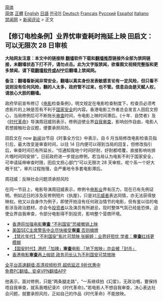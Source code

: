  <!-- 面包屑导航 --> <div class="breadcrumb"><!-- GTranslate: https://gtranslate.io/ -->  <div class="switcher notranslate">  <div class="selected">  <a href="#" onclick="return false;"> 简体</a>  </div>  <div class="option">  <a href="https://www.bannedbook.org" onclick="doGTranslate('zh-CN|zh-CN');jQuery('div.switcher div.selected a').html(jQuery(this).html());return false;" title="简体中文" class="nturl selected"> 简体</a>  <a href="https://www.bannedbook.org/zh-tw/" onclick="doGTranslate('zh-CN|zh-TW');jQuery('div.switcher div.selected a').html(jQuery(this).html());return false;" title="繁體中文" class="nturl"> 正體</a>  <a href="https://www.bannedbook.org/en/" onclick="doGTranslate('zh-CN|en');jQuery('div.switcher div.selected a').html(jQuery(this).html());return false;" title="English" class="nturl"> English</a>  <a href="https://www.bannedbook.org/ja/" onclick="doGTranslate('zh-CN|ja');jQuery('div.switcher div.selected a').html(jQuery(this).html());return false;" title="日本語" class="nturl"> 日語</a>  <a href="https://www.bannedbook.org/ko/" onclick="doGTranslate('zh-CN|ko');jQuery('div.switcher div.selected a').html(jQuery(this).html());return false;" title="한국어" class="nturl"> 한국어</a>  <a href="https://www.bannedbook.org/de/" onclick="doGTranslate('zh-CN|de');jQuery('div.switcher div.selected a').html(jQuery(this).html());return false;" title="Deutsch" class="nturl"> Deutsch</a>  <a href="https://www.bannedbook.org/fr/" onclick="doGTranslate('zh-CN|fr');jQuery('div.switcher div.selected a').html(jQuery(this).html());return false;" title="Français" class="nturl"> Français</a>  <a href="https://www.bannedbook.org/ru/" onclick="doGTranslate('zh-CN|ru');jQuery('div.switcher div.selected a').html(jQuery(this).html());return false;" title="Русский" class="nturl"> Русский</a>  <a href="https://www.bannedbook.org/es/" onclick="doGTranslate('zh-CN|es');jQuery('div.switcher div.selected a').html(jQuery(this).html());return false;" title="Español" class="nturl"> Español</a>  <a href="https://www.bannedbook.org/it/" onclick="doGTranslate('zh-CN|it');jQuery('div.switcher div.selected a').html(jQuery(this).html());return false;" title="Italiano" class="nturl"> Italiano</a>  </div>  </div>      <div class='breadcrumb-sub'><!-- Breadcrumb NavXT 6.3.0 --> <a href="https://www.bannedbook.org/" class="home">禁闻网</a> &gt; <a href="https://www.bannedbook.org/bnews/comments/" class="category">新闻评论</a> &gt; 正文</div></div><h2>【修订电检条例】业界忧审查耗时拖延上映 田启文：可以无限次 28 日审核</h2> <p class="notice"><b>大陆网友注意：本文中的链接除 <a href="https://github.com/bannedbook/fanqiang" >翻墙</a>软件下载和<a href="https://github.com/killgcd/justmysocks/blob/master/README.md">翻墙推荐</a>链接外全部为禁网链接，未翻墙状态下打不开，请勿点击。此为文字版禁闻，欲看图文视频完整版和更多禁闻，请下载<a href="https://github.com/bannedbook/fanqiang">翻墙软件或APP</a>后翻墙上禁闻网。</p><p>备注：翻墙看新闻非常安全，翻墙以真实身份发表敏感言论有一定风险，但只看不说则没有任何风险，翻的人太多，政府管不过来，也不管。信息自由是天赋人权，请放心大胆的翻墙。</b></p>  <div class="entry">  <p>政府早前宣布修订《<a href="https://www.bannedbook.org/bnews/tag/%e7%94%b5%e5%bd%b1/" class="st_tag internal_tag" rel="tag" title="标签 电影 下的日志">电影</a>检查条例》，明文规定在电影检查制度下，检查员必须考虑影片的上映是否有不利于<a href="https://www.bannedbook.org/bnews/tag/%e5%9b%bd%e5%ae%b6%e5%ae%89%e5%85%a8/" class="st_tag internal_tag" rel="tag" title="标签 国家安全 下的日志">国家安全</a>的内容。香港电影工作者总会发言人田启文担心，当局修例后可不断拖长<a href="https://www.bannedbook.org/bnews/tag/%E5%AE%A1%E6%9F%A5/" class="st_tag internal_tag" rel="tag" title="标签 审查 下的日志">审查</a>时间，令电影上映时间滞后。《十年．自焚者》及《<a href="https://www.bannedbook.org/bnews/tag/%e6%97%b6%e4%bb%a3%e9%9d%a9%e5%91%bd/" class="st_tag internal_tag" rel="tag" title="标签 时代革命 下的日志">时代革命</a>》导演周冠威则表示，修例迫使业界<a href="https://www.bannedbook.org/bnews/tag/%E8%87%AA%E6%88%91%E5%AE%A1%E6%9F%A5/" class="st_tag internal_tag" rel="tag" title="标签 自我审查 下的日志">自我审查</a>，影响创作自由，电影人若想接触社会议题，便要承担风险。</p> <p>田启文在 now <span class='wp_keywordlink_affiliate'><a href="https://www.bannedbook.org/" title="新闻">新闻</a></span>台节目《时事全方位》中表示，自 6 月当局修改电影检查员指引后，最大改变是审查时间，以往 14 日内便可以得到当局的回复，但修改指引后，审查时间已有所延长，“佢通知我地个时间好耐，好耐都唔覆，直接影响咗排片嘅时间同安排”。日前政府进一步提出修例，若当局认为电影不利于国家安全，可申请延伸审查时限，田启文担心部门“可以无限次 28 天审核，呢个系一个好大嘅干扰”，审片过程拖慢，会严重地令多套电影滞后。</p>  <p>周冠威：反映社会问题须承担风险</p> <p>在同一节目上，电影导演周冠威表示，修例令<a href="https://www.bannedbook.org/bnews/tag/%E7%94%B5%E5%BD%B1%E4%B8%9A/" class="st_tag internal_tag" rel="tag" title="标签 电影业 下的日志">电影业</a>界有压力，现在已有先例证明。例如近日的涉及反修例短片《执屋》，只是对<a href="https://www.bannedbook.org/bnews/tag/%E7%A4%BA%E5%A8%81%E8%80%85/" class="st_tag internal_tag" rel="tag" title="标签 示威者 下的日志">示威者</a>表达同情，亦无法获得放映权。他又以自身作为例子，即使开拍没有任何政治情节的电影，但有鉴以往的电影涉及政治题材，亦会令<a href="https://www.bannedbook.org/bnews/tag/%e6%8a%95%e8%b5%84%e8%80%85/" class="st_tag internal_tag" rel="tag" title="标签 投资者 下的日志">投资者</a>以及演员有所避忌，现时整体气氛已经是恐惧，迫使业界自我审查，令部分电影得不到投资，影响整个营商环境。</p>  <ul class='op-related-articles' title='相关阅读'> <li><a href='https://www.bannedbook.org/bnews/baitai/20210826/1613577.html' target='_blank'>香港将加强电影<b>审查</b> “不利国安”恐被撤销上映</a></li> <li><a href='https://www.bannedbook.org/bnews/comments/20210826/1613141.html' target='_blank'>美国SEC主席警告中企尽快接受<b>审查</b> 否则摘牌</a></li> <li><a href='https://www.bannedbook.org/bnews/comments/20210825/1612851.html' target='_blank'>【禁片年代】“不利国安”影片可禁映 张婉婷：业界好担忧 学者：<b>审查</b>红线更模糊</a></li> <li><a href='https://www.bannedbook.org/bnews/headline/20210825/1612800.html' target='_blank'>【国安时代】港府「加辣」<b>审查</b>电影 「地下放映」亦会被「封杀」</a></li> <li><a href='https://www.bannedbook.org/bnews/ssgc/20210824/1612452.html' target='_blank'>香港电影<b>审查</b>再上枷锁 政务司长认为不利国安可禁放映</a></li> </ul> <p class="texttj"> <a href="https://github.com/bannedbook/fanqiang/wiki/V2ray%E6%9C%BA%E5%9C%BA" target="_blank">全平台高速翻墙:高清视频秒开,超低延迟,9折优惠中</a><br/> <a href="https://github.com/bannedbook/fanqiang/wiki/%E7%A6%81%E9%97%BB%E7%BD%91%E5%AE%89%E5%8D%93%E7%BF%BB%E5%A2%99%E6%96%B0%E9%97%BBAPP" target="_blank">免费PC翻墙、安卓VPN翻墙APP</a></p><p>他表示，面对修例，只能“两条腿走路”，“一系继续拍《幻爱》，无政治嘅，要保持唔自我审查，就系我嘅纪录片《时代革命》。”若电影人不想自我审查，决心表达社会问题，就要承担风险，正如自己的作品《时代革命》不能放映。</p> <a name='sharetosocial'></a>  <div style="margin-bottom:5px;padding-bottom:5px;clear:both"> <div id="archive-pix-1" class="banner-ads"> <!-- AuctionX Display platform tag START --> <div id="26318x728x90x621x_ADSLOT2" clicktrack="%%CLICK_URL_ESC%%"></div> <!-- AuctionX Display platform tag END --> </div> <div id="archive-pix-2" class="banner-ads"> <!-- AuctionX Display platform tag START --> <div id="26315x300x250x621x_ADSLOT2" clicktrack="%%CLICK_URL_ESC%%"></div> <!-- AuctionX Display platform tag END --> </div> </div>  <div id="archive-pix-1" class="banner-ads"> <!-- AuctionX Display platform tag START --> <div id="26318x728x90x621x_ADSLOT3" clicktrack="%%CLICK_URL_ESC%%"></div> <!-- AuctionX Display platform tag END --> </div> </div><!--END ENTRY--> 